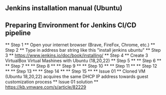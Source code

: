 ## Jenkins installation manual (Ubuntu)

## Preparing Environment for Jenkins CI/CD pipeline

** Step 1 ** Open your internet browser (Brave, FireFox, Chrome, etc.)
** Step 2 ** Type in address bar string like this "install jenkins ubuntu"
** Step 3 ** https://www.jenkins.io/doc/book/installing/
** Step 4 ** Create 3 VirtualBox  Virtual Mashines with Ubuntu (18,20,22)
** Step 5 **
** Step 6 **
** Step 7 **
** Step 8 **
** Step 9 **
** Step 10 **
** Step 11 **
** Step 12 **
** Step 13 **
** Step 14 **
** Step 15 **
** Issue 01 ** Cloned VM (Ubuntu 18,20,22) acquires the same DHCP IP address towards guest customization process
** Issue 01 solution ** https://kb.vmware.com/s/article/82229
